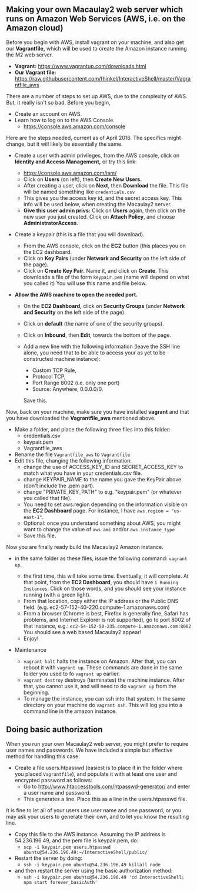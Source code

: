 Making your own Macaulay2 web server which runs on Amazon Web Services (AWS, i.e. on the Amazon cloud)
------------------------------------------


Before you begin with AWS, install vagrant on your machine,
and also get our **Vagrantfile,** which will be used to
create the Amazon instance running the M2 web server.
* **Vagrant:** https://www.vagrantup.com/downloads.html
* **Our Vagrant file:** https://raw.githubusercontent.com/fhinkel/InteractiveShell/master/Vagrantfile_aws

There are a number of steps to set up AWS,
due to the complexity of AWS.  But, it really isn't
so bad.  Before you begin,

* Create an account on AWS.
* Learn how to log on to the AWS Console.
  * https://console.aws.amazon.com/console

Here are the steps needed, current as of April 2016.  The
specifics might change, but it will likely be essentially the same.

* Create a user with admin privileges, from the AWS console, click on
 **Identity and Access Management,** or try this link:
  * https://console.aws.amazon.com/iam/
  * Click on **Users** (on left), then **Create New Users.**
  * After creating a user, click on **Next**, then **Download** the file.
  This file will be named something like `credentials.csv`
  * This gives you the access key id, and the secret access key.  This info
  will be used below, when creating the Macaulay2 server.
  * **Give this user admin privs:** Click on **Users** again, then click on the
  new user you just created. Click on **Attach Policy**, and choose
  **AdministratorAccess**.

* Create a keypair (this is a file that you will download).
  * From the AWS console, click on the **EC2** button (this places you on the EC2
  dashboard.
  * Click on **Key Pairs** (under **Network and Security** on the
  left side of the page).
  * Click on **Create Key Pair**.  Name it, and click on **Create**.
  This downloads a file of the form `keypair.pem` (name will depend on what you called it)
  You will use this name and file below.

* **Allow the AWS machine to open the needed port.**
  * On the **EC2 Dashboard,** click on **Security Groups** (under **Network and Security** on the
      left side of the page).
  * Click on **default** (the name of one of the security groups).
  * Click on **Inbound**, then **Edit**, towards the bottom of the page.
  * Add a new line with the following information (leave the SSH line alone, you
  need that to be able to access your as yet to be constructed machine instance):
    * Custom TCP Rule,
    * Protocol TCP,
    * Port Range 8002 (i.e. only one port)
    * Source: Anywhere, 0.0.0.0/0.

    Save this.

Now, back on your machine, make sure you have installed **vagrant**
and that you have downloaded the **Vagrantfile_aws** mentioned above.

* Make a folder, and place the following three files into this folder:
  * credentials.csv
  * keypair.pem
  * Vagrantfile_aws
* Rename the file `Vagrantfile_aws` to `Vagrantfile`
* Edit this file, changing the following information:
  * change the use of ACCESS_KEY_ID and SECRET_ACCESS_KEY to match
   what you have in your credentials.csv file.
  * change KEYPAIR_NAME to the name you gave the KeyPair above
  (don't include the .pem part).
  * change "PRIVATE_KEY_PATH" to e.g. "keypair.pem" (or whatever
  you called that file).
  * You need to set aws.region depending on the information
  visible on the **EC2 Dashboard** page.  For instance, I have
  `aws.region = "us-east-1"`.
  * Optional: once you understand something about AWS, you might
  want to change the value of `aws.ami` and/or `aws.instance_type`
  * Save this file.

Now you are finally ready build the Macaulay2 Amazon instance.

* in the same folder as these files, issue the following command:
`vagrant up`.
  * the first time, this will take some time.  Eventually, it will
  complete.  At that point, from the **EC2 Dashboard**, you should
  have `1 Running Instances`.  Click on those words, and you should see
  your instance running (with a green light).
  * From that location, copy either the IP address or the
  Public DNS field.  (e.g. ec2-57-152-40-220.compute-1.amazonaws.com)
  * From a browser (Chrome is best, Firefox is generally fine, Safari has problems,
  and Internet Explorer is not supported), go to port 8002 of that
  instance, e.g.:
  `ec2-54-152-50-235.compute-1.amazonaws.com:8002`
  You should see a web based Macaulay2 appear!
  * Enjoy!

* Maintenance
  * `vagrant halt` halts the instance on Amazon.  After that, you can
  reboot it with `vagrant up`.  These commands are done in the same
  folder you used to fo `vagrant up` earlier.
  * `vagrant destroy` destroys (terminates) the machine instance.
  After that, you cannot use it, and will need to do `vagrant up`
  from the beginning.
  * To manage the instance, you can ssh into that system.  In the
  same directory on your machine do `vagrant ssh`.  This will
  log you into a command line in the amazon instance.

Doing basic authorization
--------------------------

  When you run your own Macaulay2 web server, you might prefer to require user names and passwords.
  We have included a simple but effective method for handling this case.

  * Create a file users.htpasswd (easiest is to place it in the folder where you placed `Vagrantfile`),
    and populate it with at least one user and encrypted password as follows:
    * Go to http://www.htaccesstools.com/htpasswd-generator/ and enter a user name and password.
    * This generates a line.  Place this as a line in the users.htpasswd file.

  It is fine to let all of your users use user name and one password, or you may ask your users to generate their own,
  and to let you know the resulting line.

  * Copy this file to the AWS instance.  Assuming the IP address is 54.236.196.49, and the pem file is keypair.pem, do:
      * `scp -i keypair.pem users.htpasswd ubuntu@54.236.196.49:~/InteractiveShell/public/`
  * Restart the server by doing:
      * `ssh -i keypair.pem ubuntu@54.236.196.49 killall node`
  * and then restart the server using the basic authorization method:
      * `ssh -i keypair.pem ubuntu@54.236.196.49 'cd InteractiveShell; npm start forever_basicAuth'`
